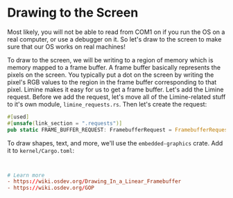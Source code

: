 # Drawing to the Screen
Most likely, you will not be able to read from COM1 on if you run the OS on a real computer, or use a debugger on it. So let's draw to the screen to make sure that our OS works on real machines!

To draw to the screen, we will be writing to a region of memory which is memory mapped to a frame buffer. A frame buffer basically represents the pixels on the screen. You typically put a dot on the screen by writing the pixel's RGB values to the region in the frame buffer corresponding to that pixel. Limine makes it easy for us to get a frame buffer. Let's add the Limine request. Before we add the request, let's move all of the Limine-related stuff to it's own module, `limine_requests.rs`. Then let's create the request:
```rs
#[used]
#[unsafe(link_section = ".requests")]
pub static FRAME_BUFFER_REQUEST: FramebufferRequest = FramebufferRequest::new();
```
To draw shapes, text, and more, we'll use the `embedded-graphics` crate. Add it to `kernel/Cargo.toml`:
```toml


# Learn more
- https://wiki.osdev.org/Drawing_In_a_Linear_Framebuffer
- https://wiki.osdev.org/GOP
